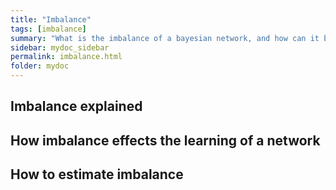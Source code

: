 ```yaml
---
title: "Imbalance"
tags: [imbalance]
summary: "What is the imbalance of a bayesian network, and how can it be estimated?"
sidebar: mydoc_sidebar
permalink: imbalance.html
folder: mydoc
---
```


## Imbalance explained

## How imbalance effects the learning of a network

## How to estimate imbalance